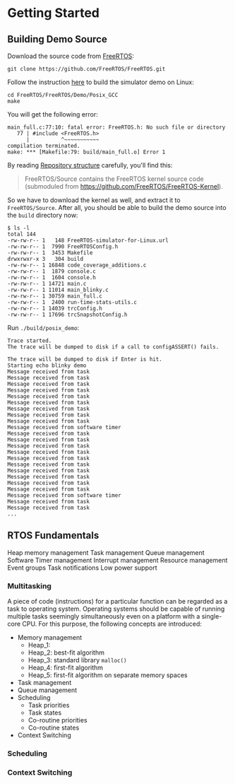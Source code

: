 # Getting Started

## Building Demo Source

Download the source code from [FreeRTOS](https://github.com/FreeRTOS/FreeRTOS):

```
git clone https://github.com/FreeRTOS/FreeRTOS.git
```

Follow the instruction [here](https://www.freertos.org/FreeRTOS-simulator-for-Linux.html) to build the simulator demo on Linux:

```
cd FreeRTOS/FreeRTOS/Demo/Posix_GCC
make
```

You will get the following error:

```
main_full.c:77:10: fatal error: FreeRTOS.h: No such file or directory
   77 | #include <FreeRTOS.h>
      |          ^~~~~~~~~~~~
compilation terminated.
make: *** [Makefile:79: build/main_full.o] Error 1
```

By reading [Repository structure](https://github.com/FreeRTOS/FreeRTOS#repository-structure) carefully, you'll find this:

> FreeRTOS/Source contains the FreeRTOS kernel source code (submoduled from https://github.com/FreeRTOS/FreeRTOS-Kernel).

So we have to download the kernel as well, and extract it to `FreeRTOS/Source`. After all, you should be able to build the demo source into the `build` directory now:

```
$ ls -l
total 144
-rw-rw-r-- 1   148 FreeRTOS-simulator-for-Linux.url
-rw-rw-r-- 1  7990 FreeRTOSConfig.h
-rw-rw-r-- 1  3453 Makefile
drwxrwxr-x 3   304 build
-rw-rw-r-- 1 16848 code_coverage_additions.c
-rw-rw-r-- 1  1879 console.c
-rw-rw-r-- 1  1604 console.h
-rw-rw-r-- 1 14721 main.c
-rw-rw-r-- 1 11014 main_blinky.c
-rw-rw-r-- 1 30759 main_full.c
-rw-rw-r-- 1  2400 run-time-stats-utils.c
-rw-rw-r-- 1 14039 trcConfig.h
-rw-rw-r-- 1 17696 trcSnapshotConfig.h
```

Run `./build/posix_demo`:

```
Trace started.
The trace will be dumped to disk if a call to configASSERT() fails.

The trace will be dumped to disk if Enter is hit.
Starting echo blinky demo
Message received from task
Message received from task
Message received from task
Message received from task
Message received from task
Message received from task
Message received from task
Message received from task
Message received from task
Message received from software timer
Message received from task
Message received from task
Message received from task
Message received from task
Message received from task
Message received from task
Message received from task
Message received from task
Message received from task
Message received from task
Message received from software timer
Message received from task
Message received from task
...
```

## RTOS Fundamentals

Heap memory management
Task management
Queue management
Software Timer management
Interrupt management
Resource management
Event groups
Task notifications
Low power support

### Multitasking

A piece of code (instructions) for a particular function can be regarded as a task to operating system. Operating systems should be capable of running multiple tasks seemingly simultaneously even on a platform with a single-core CPU. For this purpose, the following concepts are introduced:

- Memory management
  - Heap_1:
  - Heap_2: best-fit algorithm
  - Heap_3: standard library `malloc()`
  - Heap_4: first-fit algorithm
  - Heap_5: first-fit algorithm on separate memory spaces
- Task management
- Queue management
- Scheduling
  - Task priorities
  - Task states
  - Co-routine priorities
  - Co-routine states
- Context Switching

### Scheduling

### Context Switching
